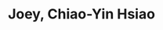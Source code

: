 ---
layout: people
hidden: true
title: Joey, Chiao-Yin Hsiao
name: Joey, Chiao-Yin Hsiao
student_id: r99922012
status: graduated
program: Master student
entry_year: 2010
exit_year: 2013
link: false
external_url: 
image: /people/images/Joey_Chiao-Yin_Hsiao.jpg
research_interests: 
brief: 
---